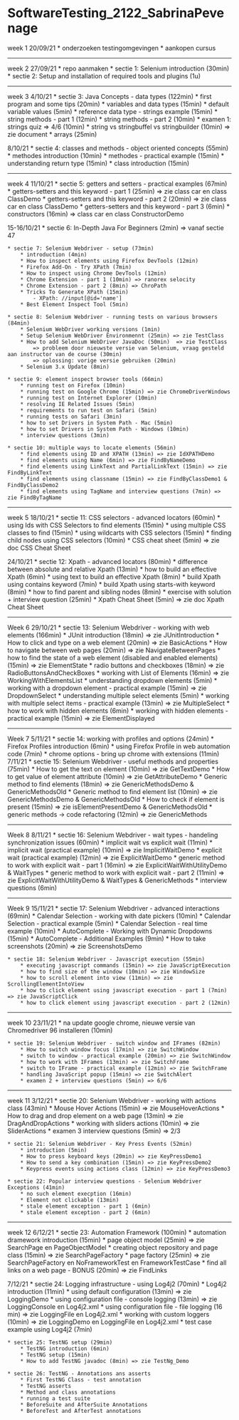 # SoftwareTesting_2122_SabrinaPevenage

week 1
20/09/21
    * onderzoeken testingomgevingen 
    * aankopen cursus 

-----------------------------------------------------------------------------------------------

week 2
27/09/21
    * repo aanmaken
    * sectie 1: Selenium introduction (30min)
    * sectie 2: Setup and installation of required tools and plugins (1u)

-----------------------------------------------------------------------------------------------

week 3
4/10/21
    * sectie 3: Java Concepts - data types (122min)
        * first program and some tips (20min)
        * variables and data types (15min)
        * default variable values (5min)
        * reference data type - strings example (15min)
        * string methods - part 1 (12min)
        * string methods - part 2 (10min)
        * examen 1: strings quiz => 4/6 (10min)
        * string vs stringbuffel vs stringbuilder (10min) => zie document
        * arrays (25min)

8/10/21
    * sectie 4: classes and methods - object oriented concepts (55min)
        * methodes introduction (10min)
        * methodes - practical example (15min)
        * understanding return type (15min)
        * class introduction (15min)

-----------------------------------------------------------------------------------------------

week 4
11/10/21
    * sectie 5: getters and setters - practical examples (67min)
        * getters-setters and this keyword - part 1 (25min) => zie class car en class ClassDemo
        * getters-setters and this keyword - part 2 (20min) => zie class car en class ClassDemo
        * getters-setters and this keyword - part 3 (6min)
        * constructors (16min) => class car en class ConstructorDemo

15-16/10/21
    * sectie 6: In-Depth Java For Beginners (2min) => vanaf sectie 47 

    * sectie 7: Selenium Webdriver - setup (73min)
        * introduction (4min)
        * How to inspect elements using Firefox DevTools (12min)
        * Firefox Add-On - Try XPath (7min)
        * How to inspect using Chrome DevTools (12min) 
        * Chrome Extension - part 1 (10min) => ranorex selocity
        * Chrome Extension - part 2 (8min) => ChroPath
        * Tricks To Generate XPath (15min)
            - XPath: //input[@id='name']
        * Best Element Inspect Tool (5min)
    
    * sectie 8: Selenium Webdriver - running tests on various browsers (84min)
        * Selenium WebDriver working versions (1min)  
        * Setup Selenium WebDriver Environmennt (25min) => zie TestClass
        * How to add Selenium WebDriver JavaDoc (50min)  => zie TestClass
            => probleem door nieuwste versie van Selenium, vraag gesteld aan instructor van de course (30min)
            => oplossing: vorige versie gebruiken (20min)
        * Selenium 3.x Update (8min)
    
    * sectie 9: element inspect browser tools (66min)
        * running test on Firefox (10min)
        * running test on Google Chrome (15min) => zie ChromeDriverWindows
        * running test on Internet Explorer (10min)
        * resolving IE Related Issues (5min)
        * requirements to run test on Safari (5min)
        * running tests on Safari (3min)
        * how to set Drivers in System Path - Mac (5min)
        * how to set Drivers in System Path - Windows (10min)
        * interview questions (3min)
    
    * sectie 10: multiple ways to locate elements (56min)
        * find elements using ID and XPATH (13min) => zie IdXPATHDemo
        * find elements using Name (6min) => zie FindByNameDemo
        * find elements using LinkText and PartialLinkText (15min) => zie FindByLinkText
        * find elements using classname (15min) => zie FindByClassDemo1 & FindByClassDemo2
        * find elements using TagName and interview questions (7min) => zie FindByTagName

-----------------------------------------------------------------------------------------------
week  5
18/10/21
    * sectie 11: CSS selectors - advanced locators (60min)
        * using Ids with CSS Selectors to find elements (15min)
        * using multiple CSS classes to find (15min)
        * using wildcarts with CSS selectors (15min)
        * finding child nodes using CSS selectors (10min)
        * CSS cheat sheet (5min) => zie doc CSS Cheat Sheet
    
24/10/21
    * sectie 12: Xpath - advanced locators (80min)
        * difference between absolute and relative Xpath (13min)
        * how to build an effective Xpath (6min)
        * using text to build an effective Xpath (8min)
        * build Xpath using contains keyword (7min)
        * build Xpath using starts-with keyword (8min)
        * how to find parent and sibling nodes (8min)
        * exercise with solution + interview question (25min)
        * Xpath Cheat Sheet (5min) => zie doc Xpath Cheat Sheet

-----------------------------------------------------------------------------------------------
Week 6
29/10/21
    * sectie 13: Selenium Webdriver - working with web elements (166min)
        * JUnit introduction (18min) => zie JUnitIntroduction
        * How to click and type on a web element (20min) => zie BasicActions
        * How to navigate between web pages (20min) => zie NavigateBetweenPages
        * how to find the state of a web element (disabled and enabled elements) (15min) => zie ElementState
        * radio buttons and checkboxes (18min) => zie RadioButtonsAndCheckBoxes
        * working with List of Elements (16min) => zie WorkingWithElementsList
        * understanding dropdown elements (5min)
        * working with a dropdown element - practical example (15min) => zie DropdownSelect
        * understanding multiple select elements (5min)
        * working with multiple select items - practical example (13min) => zie MultipleSelect
        * how to work with hidden elements (6min)
        * working with hidden elements - practical example (15min) => zie ElementDisplayed

-----------------------------------------------------------------------------------------------
Week 7
5/11/21
    * sectie 14: working with profiles and options (24min)
        * Firefox Profiles introduction (6min)
        * using Firefox Profile in web automation code (7min)
        * chrome options - bring up chrome with extensions (11min)
7/11/21 
    * sectie 15: Selenium Webdriver - useful methods and properties (75min)
        * How to get the text on element (10min) => zie GetTextDemo
        * How to get value of element attribute (10min) => zie GetAttributeDemo
        * Generic method to find elements (18min) => zie GenericMethodsDemo & GenericMethodsOld
        * Generic method to find element list (10min) => zie GenericMethodsDemo & GenericMethodsOld
        * How to check if element is present (15min) => zie isElementPresentDemo & GenericMethodsOld
        * generic methods -> code refactoring (12min) => zie GenericMethods

-----------------------------------------------------------------------------------------------
Week 8
8/11/21
    * sectie 16: Selenium Webdriver - wait types - handeling synchronization issues (60min)
        * implicit wait vs explicit wait (11min)
        * implicit wait (practical example) (10min) => zie ImplicitWaitDemo
        * explicit wait (practical example) (12min) => zie ExplicitWaitDemo
        * generic method to work with explicit wait - part 1 (16min) => zie ExplicitWaitWithUtilityDemo & WaitTypes
        * generic method to work with explicit wait - part 2 (11min) => zie ExplicitWaitWithUtilityDemo & WaitTypes & GenericMethods
        * interview questions (6min)

-----------------------------------------------------------------------------------------------
Week 9
15/11/21
    * sectie 17: Selenium Webdriver - advanced interactions (69min)
        * Calendar Selection - working with date pickers (10min)
        * Calendar Selection - practical example (5min)
        * Calendar Selection - real time example (10min)
        * AutoComplete - Working with Dynamic Dropdowns (15min)
        * AutoComplete - Additional Examples (9min)
        * How to take screenshots (20min) => zie ScreenshotsDemo

    * sectie 18: Selenium Webdriver - Javascript execution (55min)
        * executing javascript commands (15min) => zie JavaScriptExecution
        * how to find size of the window (10min) => zie WindowSize
        * how to scroll element into view (11min) => zie ScrollingElementIntoView
        * how to click element using javascript execution - part 1 (7min) => zie JavaScriptClick
        * how to click element using javascript execution - part 2 (12min)

-----------------------------------------------------------------------------------------------
week 10
23/11/21
    * na update google chrome, nieuwe versie van Chromedriver 96 installeren (10min)

    * sectie 19: Selenium Webdriver - switch window and IFrames (82min)
        * How to switch window focus (17min) => zie SwitchWindow
        * switch to window - practical example (20min) => zie SwitchWindow
        * how to work with IFrames (13min) => zie SwitchFrame 
        * switch to IFrame - practical example (12min) => zie SwitchFrame
        * handling JavaScript popup (15min) => zie SwitchAlert
        * examen 2 + interview questions (5min) => 6/6 

-----------------------------------------------------------------------------------------------
week 11
3/12/21
    * sectie 20: Selenium Webdriver - working with actions class (43min)
        * Mouse Hover Actions (15min) => zie MouseHoverActions
        * How to drag and drop element on a web page (13min) => zie DragAndDropActions
        * working with sliders actions (10min) => zie SliderActions
        * examen 3 interview questions (5min) => 2/3

    * sectie 21: Selenium Webdriver - Key Press Events (52min)
        * introduction (5min)
        * How to press keyboard keys (20min) => zie KeyPressDemo1
        * How to send a key combination (15min) => zie KeyPressDemo2
        * Keypress events using actions class (12min) => zie KeyPressDemo3
    
    * sectie 22: Popular interview questions - Selenium Webdriver Exceptions (41min)
        * no such element execption (16min)
        * Element not clickable (13min)
        * stale element exception - part 1 (6min)
        * stale element exception - part 2 (6min)

-----------------------------------------------------------------------------------------------
week 12
6/12/21
    * sectie 23: Automation Framework (100min)
        * automation dramework introduction (15min)
        * page object model (25min) => zie SearchPage en PageObjectModel
        * creating object repository and page class (15min) => zie SearchPageFactory
        * page factory (25min) => zie SearchPageFactory en NoFrameworkTest en FrameworkTestCase
        * find all links on a web page - BONUS (20min) => zie FindLinks

7/12/21
    * sectie 24: Logging infrastructure - using Log4j2 (70min)
        * Log4j2 introduction (11min)
        * using default configuration (13min) => zie LoggingDemo
        * using configuration file - console logging (13min) => zie LoggingConsole en Log4j2.xml
        * using configuration file - file logging (16 min) => zie LoggingFile en Log4j2.xml
        * working with custom loggers (10min) => zie LoggingDemo en LoggingFile en Log4j2.xml
        * test case example using Log4j2 (7min)
    
    * sectie 25: TestNG setup (29min)
        * TestNG introduction (6min)
        * TestNG setup (15min)
        * How to add TestNG javadoc (8min) => zie TestNg_Demo 
    
    * sectie 26: TestNG - Annotations ans asserts
        * First TestNG Class - test annotation
        * TestNG asserts
        * Method and class annotations
        * running a test suite
        * BeforeSuite and AfterSuite Annotations
        * BeforeTest and AfterTest annotations 
